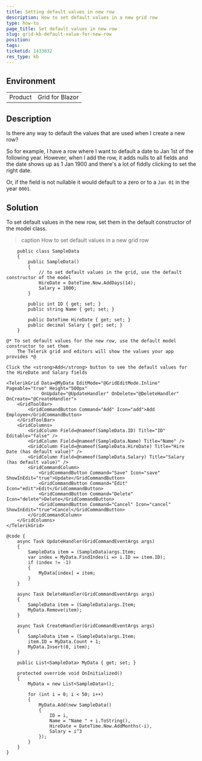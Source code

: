 ```yaml
---
title: Setting default values in new row
description: How to set default values in a new grid row
type: how-to
page_title: Set default values in new row
slug: grid-kb-default-value-for-new-row
position: 
tags: 
ticketid: 1433032
res_type: kb
---
```


## Environment
<table>
	<tbody>
		<tr>
			<td>Product</td>
			<td>Grid for Blazor</td>
		</tr>
	</tbody>
</table>


## Description

Is there any way to default the values that are used when I create a new row?

So for example, I have a row where I want to default a date to Jan 1st of the following year.  However, when I add the row, it adds nulls to all fields and the date shows up as 1 Jan 1900 and there's a lot of fiddly clicking to set the right date.

Or, if the field is not nullable it would default to a zero or to a `Jan 01` in the year `0001`.

## Solution

To set default values in the new row, set them in the default constructor of the model class.

>caption How to set default values in a new grid row

````Model
    public class SampleData
    {
        public SampleData()
        {
            // to set default values in the grid, use the default constructor of the model
            HireDate = DateTime.Now.AddDays(14);
            Salary = 1000;
        }

        public int ID { get; set; }
        public string Name { get; set; }

        public DateTime HireDate { get; set; }
        public decimal Salary { get; set; }
    }
````
````Component
@* To set default values for the new row, use the default model constructor to set them
    The Telerik grid and editors will show the values your app provides *@

Click the <strong>Add</strong> button to see the default values for the HireDate and Salary fields

<TelerikGrid Data=@MyData EditMode="@GridEditMode.Inline" Pageable="true" Height="500px"
             OnUpdate="@UpdateHandler" OnDelete="@DeleteHandler" OnCreate="@CreateHandler">
    <GridToolBar>
        <GridCommandButton Command="Add" Icon="add">Add Employee</GridCommandButton>
    </GridToolBar>
    <GridColumns>
        <GridColumn Field=@nameof(SampleData.ID) Title="ID" Editable="false" />
        <GridColumn Field=@nameof(SampleData.Name) Title="Name" />
        <GridColumn Field=@nameof(SampleData.HireDate) Title="Hire Date (has default value)" />
        <GridColumn Field=@nameof(SampleData.Salary) Title="Salary (has default value)" />
        <GridCommandColumn>
            <GridCommandButton Command="Save" Icon="save" ShowInEdit="true">Update</GridCommandButton>
            <GridCommandButton Command="Edit" Icon="edit">Edit</GridCommandButton>
            <GridCommandButton Command="Delete" Icon="delete">Delete</GridCommandButton>
            <GridCommandButton Command="Cancel" Icon="cancel" ShowInEdit="true">Cancel</GridCommandButton>
        </GridCommandColumn>
    </GridColumns>
</TelerikGrid>

@code {
    async Task UpdateHandler(GridCommandEventArgs args)
    {
        SampleData item = (SampleData)args.Item;
        var index = MyData.FindIndex(i => i.ID == item.ID);
        if (index != -1)
        {
            MyData[index] = item;
        }
    }

    async Task DeleteHandler(GridCommandEventArgs args)
    {
        SampleData item = (SampleData)args.Item;
        MyData.Remove(item);
    }

    async Task CreateHandler(GridCommandEventArgs args)
    {
        SampleData item = (SampleData)args.Item;
        item.ID = MyData.Count + 1;
        MyData.Insert(0, item);
    }

    public List<SampleData> MyData { get; set; }

    protected override void OnInitialized()
    {
        MyData = new List<SampleData>();

        for (int i = 0; i < 50; i++)
        {
            MyData.Add(new SampleData()
            {
                ID = i,
                Name = "Name " + i.ToString(),
                HireDate = DateTime.Now.AddMonths(-i),
                Salary = i^3
            });
        }
    }
}
````
